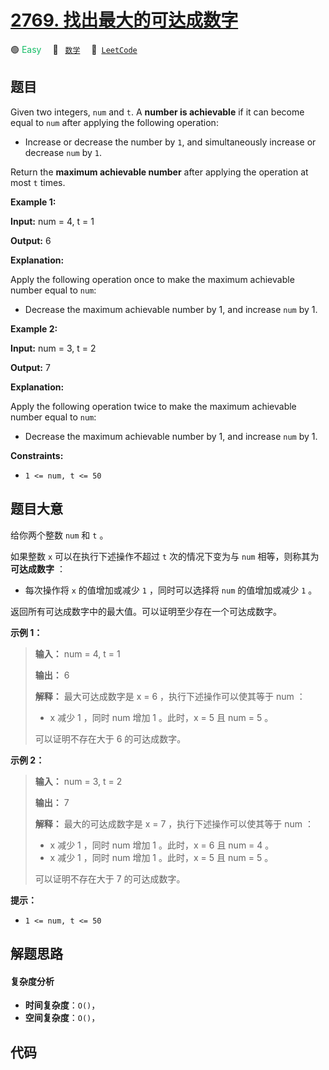 # [2769. 找出最大的可达成数字](https://leetcode.com/problems/find-the-maximum-achievable-number)

🟢 <font color=#15bd66>Easy</font>&emsp; 🔖&ensp; [`数学`](/leetcode/outline/tag/math.md)&emsp; 🔗&ensp;[`LeetCode`](https://leetcode.com/problems/find-the-maximum-achievable-number)


## 题目

Given two integers, `num` and `t`. A **number is achievable** if it can become
equal to `num` after applying the following operation:

  * Increase or decrease the number by `1`, and simultaneously increase or decrease `num` by `1`.

Return the **maximum achievable number** after applying the operation at most
`t` times.



**Example 1:**

**Input:** num = 4, t = 1

**Output:** 6

**Explanation:**

Apply the following operation once to make the maximum achievable number equal
to `num`:

  * Decrease the maximum achievable number by 1, and increase `num` by 1.

**Example 2:**

**Input:** num = 3, t = 2

**Output:** 7

**Explanation:**

Apply the following operation twice to make the maximum achievable number
equal to `num`:

  * Decrease the maximum achievable number by 1, and increase `num` by 1.



**Constraints:**

  * `1 <= num, t <= 50`


## 题目大意

给你两个整数 `num` 和 `t` 。

如果整数 `x` 可以在执行下述操作不超过 `t` 次的情况下变为与 `num` 相等，则称其为 **可达成数字** ：

  * 每次操作将 `x` 的值增加或减少 `1` ，同时可以选择将 `num` 的值增加或减少 `1` 。

返回所有可达成数字中的最大值。可以证明至少存在一个可达成数字。



**示例 1：**

> 
> 
> 
> 
> 
> **输入：** num = 4, t = 1
> 
> **输出：** 6
> 
> **解释：** 最大可达成数字是 x = 6 ，执行下述操作可以使其等于 num ：
> - x 减少 1 ，同时 num 增加 1 。此时，x = 5 且 num = 5 。 
> 
> 可以证明不存在大于 6 的可达成数字。
> 
> 

**示例 2：**

> 
> 
> 
> 
> 
> **输入：** num = 3, t = 2
> 
> **输出：** 7
> 
> **解释：** 最大的可达成数字是 x = 7 ，执行下述操作可以使其等于 num ：
> - x 减少 1 ，同时 num 增加 1 。此时，x = 6 且 num = 4 。 
> - x 减少 1 ，同时 num 增加 1 。此时，x = 5 且 num = 5 。 
> 
> 可以证明不存在大于 7 的可达成数字。
> 
> 



**提示：**

  * `1 <= num, t <= 50`


## 解题思路

#### 复杂度分析

- **时间复杂度**：`O()`，
- **空间复杂度**：`O()`，

## 代码

```javascript

```